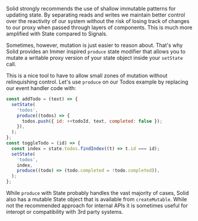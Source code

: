 Solid strongly recommends the use of shallow immutable patterns for updating state. By separating reads and writes we maintain better control over the reactivity of our system without the risk of losing track of changes to our proxy when passed through layers of components. This is much more amplified with State compared to Signals.

Sometimes, however, mutation is just easier to reason about. That's why Solid provides an Immer inspired `produce` state modifier that allows you to mutate a writable proxy version of your state object inside your `setState` call.

This is a nice tool to have to allow small zones of mutation without relinquishing control. Let's use `produce` on our Todos example by replacing our event handler code with:

```jsx
const addTodo = (text) => {
  setState(
    'todos',
    produce((todos) => {
      todos.push({ id: ++todoId, text, completed: false });
    }),
  );
};
const toggleTodo = (id) => {
  const index = state.todos.findIndex((t) => t.id === id);
  setState(
    'todos',
    index,
    produce((todo) => (todo.completed = !todo.completed)),
  );
};
```

While `produce` with State probably handles the vast majority of cases, Solid also has a mutable State object that is available from `createMutable`. While not the recommended approach for internal APIs it is sometimes useful for interopt or compatibility with 3rd party systems.
